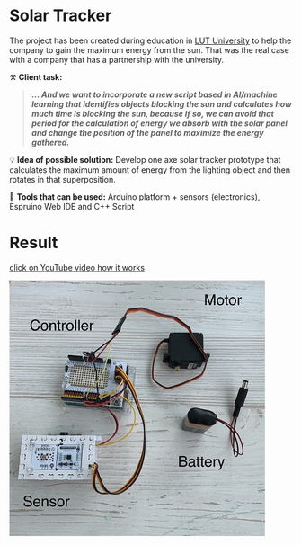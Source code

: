 # Solar Tracker
The project has been created during education in [LUT University](https://www.lut.fi/ "LUT") to help the company to gain the maximum energy from the sun. That was the real case with a company that has a partnership with the university.

⚒️ **Client task:**
>***... And we want to incorporate a new script based in AI/machine learning that identifies objects
blocking the sun and calculates how much time is blocking the sun, because if so, we can avoid
that period for the calculation of energy we absorb with the solar panel and change the position of
the panel to maximize the energy gathered.***

💡 
**Idea of possible solution:** 
Develop one axe solar tracker prototype that calculates the maximum amount of energy from the lighting object and then rotates in that superposition.

🧰
**Tools that can be used:** 
Arduino platform + sensors (electronics), Espruino Web IDE and C++ Script

# Result

[click on YouTube video how it works](https://youtu.be/QEnpQpWs0Wg "Solar Tracker")


![](images/Device.jpg)

 
